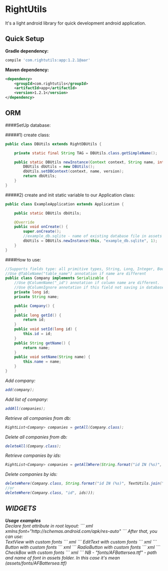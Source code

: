 RightUtils
==========
It's a light android library for quick development android application.

## Quick Setup
**Gradle dependency:**
``` groovy
compile 'com.rightutils:app:1.2.1@aar'
```
**Maven dependency:**
``` xml
<dependency>
    <groupId>com.rightutils</groupId>
    <artifactId>app</artifactId>
    <version>1.2.1</version>
</dependency>
```

<h2>ORM</h2>
####SetUp database:

#####1) create class:<br>
``` java
public class DBUtils extends RightDBUtils {

	private static final String TAG = DBUtils.class.getSimpleName();

	public static DBUtils newInstance(Context context, String name, int version) {
		DBUtils dbUtils = new DBUtils();
		dbUtils.setDBContext(context, name, version);
		return dbUtils;
	}
}
```

#####2) create and init static variable to our Application class:<br>

``` java
public class ExampleApplication extends Application {

	public static DBUtils dbUtils;

	@Override
	public void onCreate() {
		super.onCreate();
		//example_db.sqlite - name of existing database file in assets folder
		dbUtils = DBUtils.newInstance(this, "example_db.sqlite", 1);
	}
}
```

####How to use:<br>
``` java
//Supports fields type: all primitive types, String, Long, Integer, Boolean, Float, Double, Date
//Use @TableName("table_name") annotation if name are different
public class Company implements Serializable {
	//Use @ColumnName("_id") annotation if column name are different.
	//Use @ColumnIgnore annotation if this field not saving in database
	private long id;
	private String name;

	public Company() {
	}
	public long getId() {
		return id;
	}
	public void setId(long id) {
		this.id = id;
	}
	public String getName() {
		return name;
	}
	public void setName(String name) {
		this.name = name;
	}
}
```

<i>Add company:<i>
``` java
add(company);
```
<i>Add list of company:<i>
``` java
addAll(companies);
```
<i>Retrieve all companies from db:<i>
``` java
RightList<Company> companies = getAll(Company.class);
```
<i>Delete all companies from db:<i>
``` java
deleteAll(Company.class);
```
<i>Retrieve companies by ids:<i>
``` java
RightList<Company> companies = getAllWhere(String.format("id IN (%s)", TextUtils.join(",", ids)), Company.class);
```
<i>Delete companies by ids:<i>
``` java
deleteWhere(Company.class, String.format("id IN (%s)", TextUtils.join(",", ids)));
//or
deleteWhere(Company.class, "id", ids)));
```

<h2>WIDGETS</h2>
<b>Usage examples</b><br>
Declare font attribute in root layout:
``` xml
xmlns:font="http://schemas.android.com/apk/res-auto"
```
After that, you can use:<br>
<i>TextView with custom fonts</i>
``` xml
<com.rightutils.rightutils.widgets.TypefacedTextView
	android:layout_width="match_parent"
	android:layout_height="wrap_content"
	font:typeface="fonts/AFBattersea.ttf"/>
```
<i>EditText with custom fonts</i>
``` xml
<com.rightutils.rightutils.widgets.TypefacedEditText
	android:layout_width="match_parent"
	android:layout_height="wrap_content"
	font:typeface="fonts/AFBattersea.ttf"/>
```
<i>Button with custom fonts</i>
``` xml
<com.rightutils.rightutils.widgets.TypefacedButton
	android:layout_width="match_parent"
	android:layout_height="wrap_content"
	font:typeface="fonts/AFBattersea.ttf"/>
```
<i>RadioButton with custom fonts</i>
``` xml
<com.rightutils.rightutils.widgets.TypefacedRadioButton
	android:layout_width="match_parent"
	android:layout_height="wrap_content"
	font:typeface="fonts/AFBattersea.ttf"/>
```
<i>CheckBox with custom fonts</i>
``` xml
<com.rightutils.rightutils.widgets.TypefacedCheckbox
	android:layout_width="match_parent"
	android:layout_height="wrap_content"
	font:typeface="fonts/AFBattersea.ttf"/>
```
<i>NB - "fonts/AFBattersea.ttf" - path and name of font in assets folder. In this case it's mean (assets/fonts/AFBattersea.ttf)</i>
	
